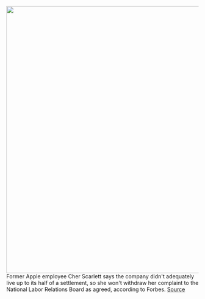 <img src='https://cdn.vox-cdn.com/thumbor/pGdBWDyxuj2V0ZV5YzOyf19n678=/0x0:2040x1360/1200x800/filters:focal(857x517:1183x843)/cdn.vox-cdn.com/uploads/chorus_image/image/70251638/acastro_180604_1777_apple_wwdc_0003.0.jpg' width='700px' /><br/>
Former Apple employee Cher Scarlett says the company didn't adequately live up to its half of a settlement, so she won't withdraw her complaint to the National Labor Relations Board as agreed, according to Forbes.
<a href='https://www.theverge.com/2021/12/9/22826620/apple-labor-cher-scarlett-settlement-nlrb-complaint'> Source <a/>